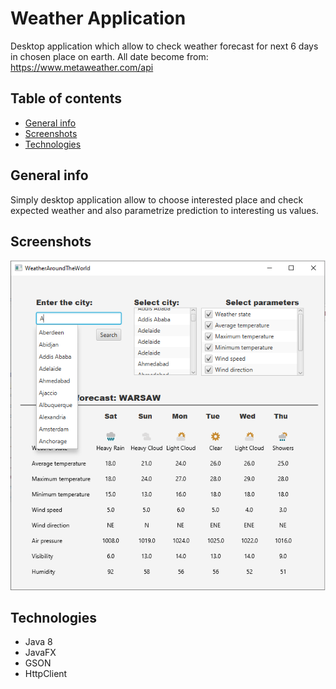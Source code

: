 # Weather Application 
Desktop application which allow to check weather forecast for next 6 days in chosen place on earth. All date become from: https://www.metaweather.com/api

## Table of contents
* [General info](#general-info)
* [Screenshots](#screenshots)
* [Technologies](#technologies)

## General info
Simply desktop application allow to choose interested place and check expected weather and also parametrize prediction to interesting us values. 

## Screenshots
![screenshot](./WeatherAround.png)

## Technologies
* Java 8
* JavaFX
* GSON
* HttpClient 

